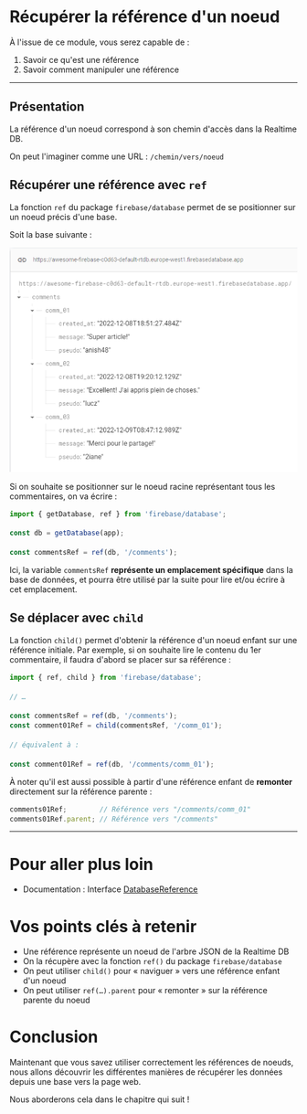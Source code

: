 # Récupérer la référence d'un noeud

À l'issue de ce module, vous serez capable de :

1. Savoir ce qu'est une référence
2. Savoir comment manipuler une référence

---

## Présentation

La référence d'un noeud correspond à son chemin d'accès dans la Realtime DB.

On peut l'imaginer comme une URL : `/chemin/vers/noeud`

## Récupérer une référence avec `ref`

La fonction `ref` du package `firebase/database` permet de se positionner sur un noeud précis d'une base.

Soit la base suivante :

<p align="center"><img src="images/db-comments.png" width="750"></p>

Si on souhaite se positionner sur le noeud racine représentant tous les commentaires, on va écrire :

```js
import { getDatabase, ref } from 'firebase/database';

const db = getDatabase(app);

const commentsRef = ref(db, '/comments');
```

Ici, la variable `commentsRef` **représente un emplacement spécifique** dans la base de données, et pourra être utilisé par la suite pour lire et/ou écrire à cet emplacement.

## Se déplacer avec `child`

La fonction `child()` permet d'obtenir la référence d'un noeud enfant sur une référence initiale. Par exemple, si on souhaite lire le contenu du 1er commentaire, il faudra d'abord se placer sur sa référence :

```js
import { ref, child } from 'firebase/database';

// …

const commentsRef = ref(db, '/comments');
const comment01Ref = child(commentsRef, '/comm_01');

// équivalent à :

const comment01Ref = ref(db, '/comments/comm_01');
```

À noter qu'il est aussi possible à partir d'une référence enfant de **remonter** directement sur la référence parente :

```js
comments01Ref;        // Référence vers "/comments/comm_01"
comments01Ref.parent; // Référence vers "/comments"
```

---

# Pour aller plus loin

- Documentation : Interface [DatabaseReference](https://firebase.google.com/docs/reference/js/database.databasereference?hl=en)

# Vos points clés à retenir

- Une référence représente un noeud de l'arbre JSON de la Realtime DB
- On la récupère avec la fonction `ref()` du package `firebase/database`
- On peut utiliser `child()` pour « naviguer » vers une référence enfant d'un noeud
- On peut utiliser `ref(…).parent` pour « remonter » sur la référence parente du noeud

# Conclusion

Maintenant que vous savez utiliser correctement les références de noeuds, nous allons découvrir les différentes manières de récupérer les données depuis une base vers la page web.

Nous aborderons cela dans le chapitre qui suit !